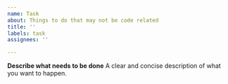 ```yaml
---
name: Task
about: Things to do that may not be code related
title: ''
labels: task
assignees: ''

---
```


**Describe what needs to be done**
A clear and concise description of what you want to happen.
